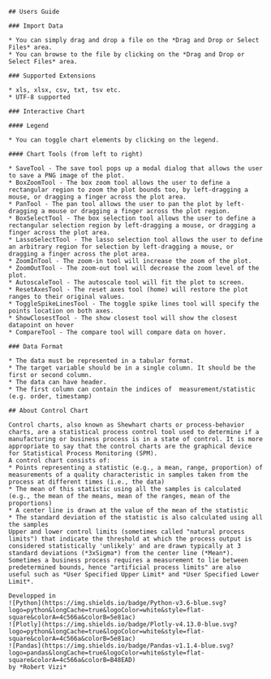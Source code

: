 	
	## Users Guide

	### Import Data

	* You can simply drag and drop a file on the *Drag and Drop or Select Files* area.
	* You can browse to the file by clicking on the *Drag and Drop or Select Files* area.

	### Supported Extensions

	* xls, xlsx, csv, txt, tsv etc.
	* UTF-8 supported

	### Interactive Chart

	#### Legend

	* You can toggle chart elements by clicking on the legend.

	#### Chart Tools (from left to right)

	* SaveTool - The save tool pops up a modal dialog that allows the user to save a PNG image of the plot.
	* BoxZoomTool - The box zoom tool allows the user to define a rectangular region to zoom the plot bounds too, by left-dragging a mouse, or dragging a finger across the plot area.
	* PanTool - The pan tool allows the user to pan the plot by left-dragging a mouse or dragging a finger across the plot region.
	* BoxSelectTool - The box selection tool allows the user to define a rectangular selection region by left-dragging a mouse, or dragging a finger across the plot area.
	* LassoSelectTool - The lasso selection tool allows the user to define an arbitrary region for selection by left-dragging a mouse, or dragging a finger across the plot area.
	* ZoomInTool - The zoom-in tool will increase the zoom of the plot.
	* ZoomOutTool - The zoom-out tool will decrease the zoom level of the plot.
	* AutoscaleTool - The autoscale tool will fit the plot to screen.
	* ResetAxesTool - The reset axes tool (home) will restore the plot ranges to their original values.
	* ToggleSpikeLinesTool - The toggle spike lines tool will specify the points location on both axes.
	* ShowClosestTool - The show closest tool will show the closest datapoint on hover
	* CompareTool - The compare tool will compare data on hover.

	### Data Format

	* The data must be represented in a tabular format.
	* The target variable should be in a single column. It should be the first or second column.
	* The data can have header.
	* The first column can contain the indices of  measurement/statistic (e.g. order, timestamp)

	## About Control Chart

	Control charts, also known as Shewhart charts or process-behavior charts, are a statistical process control tool used to determine if a manufacturing or business process is in a state of control. It is more appropriate to say that the control charts are the graphical device for Statistical Process Monitoring (SPM).
	A control chart consists of: 
	* Points representing a statistic (e.g., a mean, range, proportion) of measurements of a quality characteristic in samples taken from the process at different times (i.e., the data)
	* The mean of this statistic using all the samples is calculated (e.g., the mean of the means, mean of the ranges, mean of the proportions)
	* A center line is drawn at the value of the mean of the statistic
	* The standard deviation of the statistic is also calculated using all the samples
	Upper and lower control limits (sometimes called "natural process limits") that indicate the threshold at which the process output is considered statistically 'unlikely' and are drawn typically at 3 standard deviations (*3xSigma*) from the center line (*Mean*). 
	Sometimes a business process requires a measurement to lie between predetermined bounds, hence "artificial process limits" are also useful such as *User Specified Upper Limit* and *User Specified Lower Limit*.

	Developped in 
	![Python](https://img.shields.io/badge/Python-v3.6-blue.svg?logo=python&longCache=true&logoColor=white&style=flat-square&colorA=4c566a&colorB=5e81ac)
	![Plotly](https://img.shields.io/badge/Plotly-v4.13.0-blue.svg?logo=python&longCache=true&logoColor=white&style=flat-square&colorA=4c566a&colorB=5e81ac)
	![Pandas](https://img.shields.io/badge/Pandas-v1.1.4-blue.svg?logo=pandas&longCache=true&logoColor=white&style=flat-square&colorA=4c566a&colorB=B48EAD)
	by *Robert Vizi*
